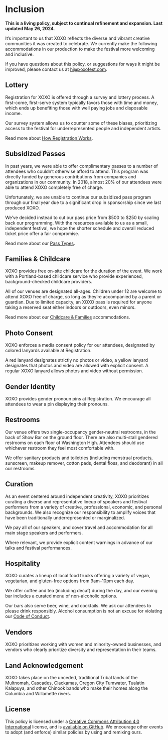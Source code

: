 # Inclusion

**This is a living policy, subject to continual refinement and expansion. Last updated May 26, 2024**.

It’s important to us that XOXO reflects the diverse and vibrant creative communities it was created to celebrate. We currently make the following accommodations in our production to make the festival more welcoming and inclusive.

If you have questions about this policy, or suggestions for ways it might be improved, please contact us at [hi@xoxofest.com](mailto:hi@xoxofest.com).

## Lottery

Registration for XOXO is offered through a survey and lottery process. A first-come, first-serve system typically favors those with time and money, which ends up benefiting those with well paying jobs and disposable income.

Our survey system allows us to counter some of these biases, prioritizing access to the festival for underrepresented people and independent artists.

Read more about [How Registration Works](/guide/registration/).

## Subsidized Passes

In past years, we were able to offer complimentary passes to a number of attendees who couldn’t otherwise afford to attend. This program was directly funded by generous contributions from companies and organizations in our community. In 2018, almost 20% of our attendees were able to attend XOXO completely free of charge.

Unfortunately, we are unable to continue our subsidized pass program through our final year due to a significant drop in sponsorship since we last produced XOXO.

We’ve decided instead to cut our pass price from $500 to $250 by scaling back our programming. With the resources available to us as a small, independent festival, we hope the shorter schedule and overall reduced ticket price offer a fair compromise.

Read more about our [Pass Types](/guide/passes/).

## Families & Childcare

XOXO provides free on-site childcare for the duration of the event. We work with a Portland-based childcare service who provide experienced, background-checked childcare providers.

All of our venues are designated all-ages. Children under 12 are welcome to attend XOXO free of charge, so long as they’re accompanied by a parent or guardian. Due to limited capacity, an XOXO pass is required for anyone taking a reserved seat either indoors or outdoors, even minors.

Read more about our [Childcare & Families](/guide/childcare/) accommodations.

## Photo Consent

XOXO enforces a media consent policy for our attendees, designated by colored lanyards available at Registration.

A red lanyard designates strictly no photos or video, a yellow lanyard designates that photos and video are allowed with explicit consent. A regular XOXO lanyard allows photos and video without permission.

## Gender Identity

XOXO provides gender pronoun pins at Registration. We encourage all attendees to wear a pin displaying their pronouns.

## Restrooms

Our venue offers two single-occupancy gender-neutral restrooms, in the back of Show Bar on the ground floor. There are also multi-stall gendered restrooms on each floor of Washington High. Attendees should use whichever restroom they feel most comfortable with.

We offer sanitary products and toiletries (including menstrual products, sunscreen, makeup remover, cotton pads, dental floss, and deodorant) in all our restrooms.

## Curation

As an event centered around independent creativity, XOXO prioritizes curating a diverse and representative lineup of speakers and festival performers from a variety of creative, professional, economic, and personal backgrounds. We also recognize our responsibility to amplify voices that have been traditionally underrepresented or marginalized.

We pay all of our speakers, and cover travel and accommodation for all main stage speakers and performers.

Where relevant, we provide explicit content warnings in advance of our talks and festival performances.

## Hospitality

XOXO curates a lineup of local food trucks offering a variety of vegan, vegetarian, and gluten-free options from 9am–10pm each day. 

We offer coffee and tea (including decaf) during the day, and our evening bar includes a curated menu of non-alcoholic options.

Our bars also serve beer, wine, and cocktails. We ask our attendees to please drink responsibly. Alcohol consumption is not an excuse for violating our [Code of Conduct](/guide/conduct/).

## Vendors

XOXO prioritizes working with women and minority-owned businesses, and vendors who clearly prioritize diversity and representation in their teams.

## Land Acknowledgement

XOXO takes place on the unceded, traditional Tribal lands of the Multnomah, Cascades, Clackamas, Oregon City Tumwater, Tualatin Kalapuya, and other Chinook bands who make their homes along the Columbia and Willamette rivers.

## License

This policy is licensed under a [Creative Commons Attribution 4.0 International](https://creativecommons.org/licenses/by/4.0/) license, and is [available on GitHub](https://github.com/xoxo/inclusion). We encourage other events to adopt (and enforce) similar policies by using and remixing ours.
